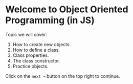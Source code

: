 # Welcome to Object Oriented Programming (in JS)

Topic we will cover:

1. How to create new objects.
2. How to define a class.
3. Class properties.
4. The class constructor.
5. Practice objects.

Click on the `next →` button on the top right to continue.

